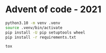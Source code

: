 # Advent of code - 2021

```bash
python3.10 -m venv .venv
source .venv/bin/activate
pip install -U pip setuptools wheel
pip install -r requirements.txt

tox
```